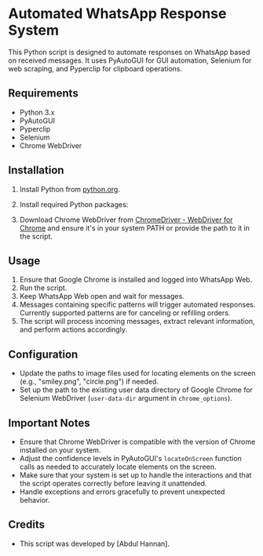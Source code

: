 # Automated WhatsApp Response System

This Python script is designed to automate responses on WhatsApp based on received messages. It uses PyAutoGUI for GUI automation, Selenium for web scraping, and Pyperclip for clipboard operations.

## Requirements

- Python 3.x
- PyAutoGUI
- Pyperclip
- Selenium
- Chrome WebDriver

## Installation

1. Install Python from [python.org](https://www.python.org/downloads/).
2. Install required Python packages:


3. Download Chrome WebDriver from [ChromeDriver - WebDriver for Chrome](https://sites.google.com/a/chromium.org/chromedriver/downloads) and ensure it's in your system PATH or provide the path to it in the script.

## Usage

1. Ensure that Google Chrome is installed and logged into WhatsApp Web.
2. Run the script.
3. Keep WhatsApp Web open and wait for messages.
4. Messages containing specific patterns will trigger automated responses. Currently supported patterns are for canceling or refilling orders.
5. The script will process incoming messages, extract relevant information, and perform actions accordingly.

## Configuration

- Update the paths to image files used for locating elements on the screen (e.g., "smiley.png", "circle.png") if needed.
- Set up the path to the existing user data directory of Google Chrome for Selenium WebDriver (`user-data-dir` argument in `chrome_options`).

## Important Notes

- Ensure that Chrome WebDriver is compatible with the version of Chrome installed on your system.
- Adjust the confidence levels in PyAutoGUI's `locateOnScreen` function calls as needed to accurately locate elements on the screen.
- Make sure that your system is set up to handle the interactions and that the script operates correctly before leaving it unattended.
- Handle exceptions and errors gracefully to prevent unexpected behavior.

## Credits

- This script was developed by [Abdul Hannan].


